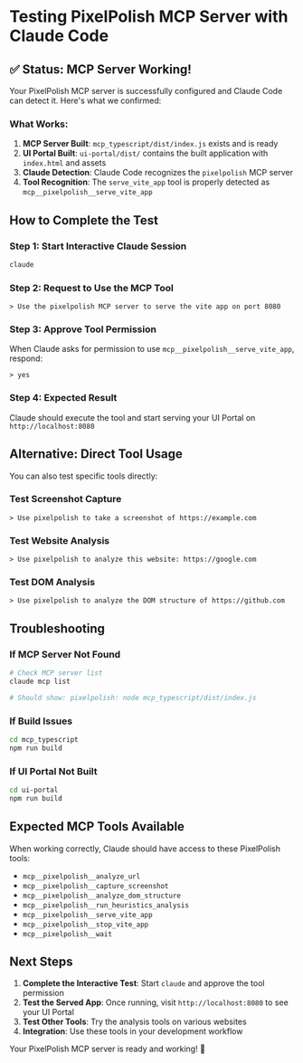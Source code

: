 # Testing PixelPolish MCP Server with Claude Code

## ✅ Status: MCP Server Working!

Your PixelPolish MCP server is successfully configured and Claude Code can detect it. Here's what we confirmed:

### What Works:
1. **MCP Server Built**: `mcp_typescript/dist/index.js` exists and is ready
2. **UI Portal Built**: `ui-portal/dist/` contains the built application with `index.html` and assets
3. **Claude Detection**: Claude Code recognizes the `pixelpolish` MCP server
4. **Tool Recognition**: The `serve_vite_app` tool is properly detected as `mcp__pixelpolish__serve_vite_app`

## How to Complete the Test

### Step 1: Start Interactive Claude Session
```bash
claude
```

### Step 2: Request to Use the MCP Tool
```plaintext
> Use the pixelpolish MCP server to serve the vite app on port 8080
```

### Step 3: Approve Tool Permission
When Claude asks for permission to use `mcp__pixelpolish__serve_vite_app`, respond:
```plaintext
> yes
```

### Step 4: Expected Result
Claude should execute the tool and start serving your UI Portal on `http://localhost:8080`

## Alternative: Direct Tool Usage

You can also test specific tools directly:

### Test Screenshot Capture
```plaintext
> Use pixelpolish to take a screenshot of https://example.com
```

### Test Website Analysis
```plaintext
> Use pixelpolish to analyze this website: https://google.com
```

### Test DOM Analysis
```plaintext
> Use pixelpolish to analyze the DOM structure of https://github.com
```

## Troubleshooting

### If MCP Server Not Found
```bash
# Check MCP server list
claude mcp list

# Should show: pixelpolish: node mcp_typescript/dist/index.js
```

### If Build Issues
```bash
cd mcp_typescript
npm run build
```

### If UI Portal Not Built
```bash
cd ui-portal
npm run build
```

## Expected MCP Tools Available

When working correctly, Claude should have access to these PixelPolish tools:
- `mcp__pixelpolish__analyze_url`
- `mcp__pixelpolish__capture_screenshot`
- `mcp__pixelpolish__analyze_dom_structure`
- `mcp__pixelpolish__run_heuristics_analysis`
- `mcp__pixelpolish__serve_vite_app`
- `mcp__pixelpolish__stop_vite_app`
- `mcp__pixelpolish__wait`

## Next Steps

1. **Complete the Interactive Test**: Start `claude` and approve the tool permission
2. **Test the Served App**: Once running, visit `http://localhost:8080` to see your UI Portal
3. **Test Other Tools**: Try the analysis tools on various websites
4. **Integration**: Use these tools in your development workflow

Your PixelPolish MCP server is ready and working! 🎉